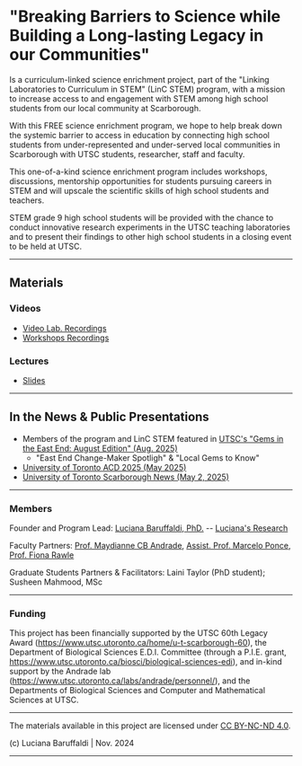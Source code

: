 # "Breaking Barriers to Science while Building a Long-lasting Legacy in our Communities" 

Is a curriculum-linked science enrichment project, part of the "Linking Laboratories to Curriculum in STEM" (LinC STEM) program, with a mission to increase access to and engagement with STEM among high school students from our local community at Scarborough. 

With this FREE science enrichment program, we hope to help break down the systemic barrier to access in education by connecting high school students from under-represented and under-served local communities in Scarborough with UTSC students, researcher, staff and faculty.

This one-of-a-kind science enrichment program includes workshops, discussions, mentorship opportunities for students pursuing careers in STEM and will upscale the scientific skills of high school students and teachers. 

STEM grade 9 high school students will be provided with the chance to conduct innovative research experiments in the UTSC teaching laboratories and to present their findings to other high school students in a closing event to be held at UTSC. 
            
---

## Materials
### Videos
   * [Video Lab. Recordings](videos/labs)
   * [Workshops Recordings](videos/workshop)

### Lectures
   * [Slides](materials/slides)
     
---

## In the News & Public Presentations

   * Members of the program and LinC STEM featured in [UTSC's "Gems in the East End: August Edition" (Aug. 2025)](https://us8.campaign-archive.com/?e=%5BUNIQID%5D&u=bfafa7d4cc569ddadf458a479&id=beeb9cbb49)
     - "East End Change-Maker Spotligh" & "Local Gems to Know"
   * [University of Toronto ACD 2025 (May 2025)](https://www.aspo.utoronto.ca/2025/04/12/acd-2025-3/)
   * [University of Toronto Scarborough News (May 2, 2025)](https://utsc.utoronto.ca/news-events/our-community/u-t-scarborough-funds-legacy-leaving-projects-60th-birthday)


---

### Members
Founder and Program Lead:
            [Luciana Baruffaldi, PhD.](https://www.utsc.utoronto.ca/biosci/staff) -- 
            [Luciana's Research](https://scholar.google.ca/citations?hl=en&user=cRKvAN8AAAAJ)
 
Faculty Partners:
    [Prof. Maydianne CB Andrade](https://www.utsc.utoronto.ca/labs/andrade/personnel/),
    [Assist. Prof. Marcelo Ponce](https://www.utsc.utoronto.ca/cms/marcelo-ponce),
    [Prof. Fiona Rawle](https://www.utm.utoronto.ca/biology/people/fiona-rawle)

Graduate Students Partners & Facilitators:
    Laini Taylor (PhD student); Susheen Mahmood, MSc

---

### Funding

This project has been financially supported by the UTSC 60th Legacy Award (https://www.utsc.utoronto.ca/home/u-t-scarborough-60), the Department of Biological Sciences E.D.I. Committee (through a P.I.E. grant, https://www.utsc.utoronto.ca/biosci/biological-sciences-edi), and in-kind support by the Andrade lab (https://www.utsc.utoronto.ca/labs/andrade/personnel/), and the Departments of Biological Sciences and Computer and Mathematical Sciences at UTSC.

---

The materials available in this project are licensed under [CC BY-NC-ND 4.0](https://creativecommons.org/licenses/by-nc-nd/4.0/deed.en).

(c) Luciana Baruffaldi   |   Nov. 2024

---
